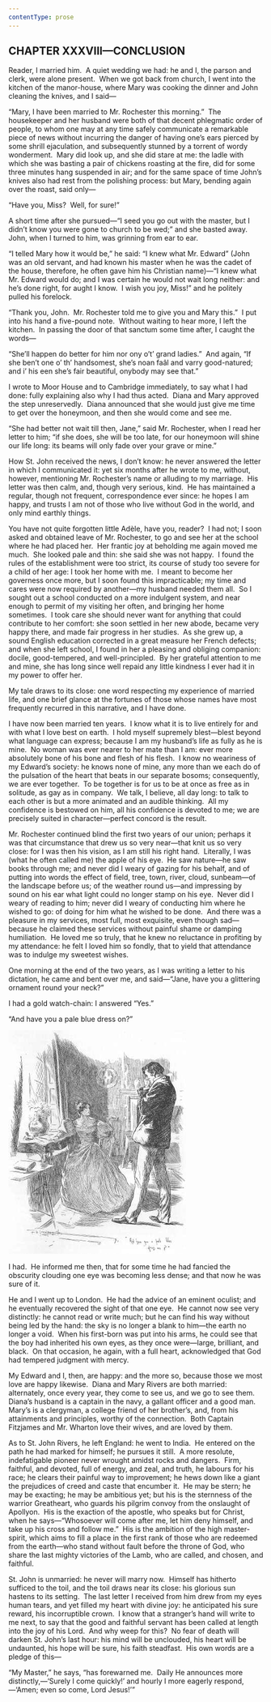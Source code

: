 ```yaml
---
contentType: prose
---
```


<section>

# CHAPTER XXXVIII—CONCLUSION

Reader, I married him.  A quiet wedding we had: he and I, the parson and clerk, were alone present.  When we got back from church, I went into the kitchen of the manor-house, where Mary was cooking the dinner and John cleaning the knives, and I said—

“Mary, I have been married to Mr. Rochester this morning.”  The housekeeper and her husband were both of that decent phlegmatic order of people, to whom one may at any time safely communicate a remarkable piece of news without incurring the danger of having one’s ears pierced by some shrill ejaculation, and subsequently stunned by a torrent of wordy wonderment.  Mary did look up, and she did stare at me: the ladle with which she was basting a pair of chickens roasting at the fire, did for some three minutes hang suspended in air; and for the same space of time John’s knives also had rest from the polishing process: but Mary, bending again over the roast, said only—

“Have you, Miss?  Well, for sure!”

A short time after she pursued—“I seed you go out with the master, but I didn’t know you were gone to church to be wed;” and she basted away.  John, when I turned to him, was grinning from ear to ear.

“I telled Mary how it would be,” he said: “I knew what Mr. Edward” (John was an old servant, and had known his master when he was the cadet of the house, therefore, he often gave him his Christian name)—“I knew what Mr. Edward would do; and I was certain he would not wait long neither: and he’s done right, for aught I know.  I wish you joy, Miss!” and he politely pulled his forelock.

“Thank you, John.  Mr. Rochester told me to give you and Mary this.”  I put into his hand a five-pound note.  Without waiting to hear more, I left the kitchen.  In passing the door of that sanctum some time after, I caught the words—

“She’ll happen do better for him nor ony o’t’ grand ladies.”  And again, “If she ben’t one o’ th’ handsomest, she’s noan faâl and varry good-natured; and i’ his een she’s fair beautiful, onybody may see that.”

I wrote to Moor House and to Cambridge immediately, to say what I had done: fully explaining also why I had thus acted.  Diana and Mary approved the step unreservedly.  Diana announced that she would just give me time to get over the honeymoon, and then she would come and see me.

“She had better not wait till then, Jane,” said Mr. Rochester, when I read her letter to him; “if she does, she will be too late, for our honeymoon will shine our life long: its beams will only fade over your grave or mine.”

How St. John received the news, I don’t know: he never answered the letter in which I communicated it: yet six months after he wrote to me, without, however, mentioning Mr. Rochester’s name or alluding to my marriage.  His letter was then calm, and, though very serious, kind.  He has maintained a regular, though not frequent, correspondence ever since: he hopes I am happy, and trusts I am not of those who live without God in the world, and only mind earthly things.

You have not quite forgotten little Adèle, have you, reader?  I had not; I soon asked and obtained leave of Mr. Rochester, to go and see her at the school where he had placed her.  Her frantic joy at beholding me again moved me much.  She looked pale and thin: she said she was not happy.  I found the rules of the establishment were too strict, its course of study too severe for a child of her age: I took her home with me.  I meant to become her governess once more, but I soon found this impracticable; my time and cares were now required by another—my husband needed them all.  So I sought out a school conducted on a more indulgent system, and near enough to permit of my visiting her often, and bringing her home sometimes.  I took care she should never want for anything that could contribute to her comfort: she soon settled in her new abode, became very happy there, and made fair progress in her studies.  As she grew up, a sound English education corrected in a great measure her French defects; and when she left school, I found in her a pleasing and obliging companion: docile, good-tempered, and well-principled.  By her grateful attention to me and mine, she has long since well repaid any little kindness I ever had it in my power to offer her.

My tale draws to its close: one word respecting my experience of married life, and one brief glance at the fortunes of those whose names have most frequently recurred in this narrative, and I have done.

I have now been married ten years.  I know what it is to live entirely for and with what I love best on earth.  I hold myself supremely blest—blest beyond what language can express; because I am my husband’s life as fully as he is mine.  No woman was ever nearer to her mate than I am: ever more absolutely bone of his bone and flesh of his flesh.  I know no weariness of my Edward’s society: he knows none of mine, any more than we each do of the pulsation of the heart that beats in our separate bosoms; consequently, we are ever together.  To be together is for us to be at once as free as in solitude, as gay as in company.  We talk, I believe, all day long: to talk to each other is but a more animated and an audible thinking.  All my confidence is bestowed on him, all his confidence is devoted to me; we are precisely suited in character—perfect concord is the result.

Mr. Rochester continued blind the first two years of our union; perhaps it was that circumstance that drew us so very near—that knit us so very close: for I was then his vision, as I am still his right hand.  Literally, I was (what he often called me) the apple of his eye.  He saw nature—he saw books through me; and never did I weary of gazing for his behalf, and of putting into words the effect of field, tree, town, river, cloud, sunbeam—of the landscape before us; of the weather round us—and impressing by sound on his ear what light could no longer stamp on his eye.  Never did I weary of reading to him; never did I weary of conducting him where he wished to go: of doing for him what he wished to be done.  And there was a pleasure in my services, most full, most exquisite, even though sad—because he claimed these services without painful shame or damping humiliation.  He loved me so truly, that he knew no reluctance in profiting by my attendance: he felt I loved him so fondly, that to yield that attendance was to indulge my sweetest wishes.

One morning at the end of the two years, as I was writing a letter to his dictation, he came and bent over me, and said—“Jane, have you a glittering ornament round your neck?”

I had a gold watch-chain: I answered “Yes.”

“And have you a pale blue dress on?”

[![And have you a pale blue dress on?](./resources/p435s.jpg)](images/p435b.jpg)

I had.  He informed me then, that for some time he had fancied the obscurity clouding one eye was becoming less dense; and that now he was sure of it.

He and I went up to London.  He had the advice of an eminent oculist; and he eventually recovered the sight of that one eye.  He cannot now see very distinctly: he cannot read or write much; but he can find his way without being led by the hand: the sky is no longer a blank to him—the earth no longer a void.  When his first-born was put into his arms, he could see that the boy had inherited his own eyes, as they once were—large, brilliant, and black.  On that occasion, he again, with a full heart, acknowledged that God had tempered judgment with mercy.

My Edward and I, then, are happy: and the more so, because those we most love are happy likewise.  Diana and Mary Rivers are both married: alternately, once every year, they come to see us, and we go to see them.  Diana’s husband is a captain in the navy, a gallant officer and a good man.  Mary’s is a clergyman, a college friend of her brother’s, and, from his attainments and principles, worthy of the connection.  Both Captain Fitzjames and Mr. Wharton love their wives, and are loved by them.

As to St. John Rivers, he left England: he went to India.  He entered on the path he had marked for himself; he pursues it still.  A more resolute, indefatigable pioneer never wrought amidst rocks and dangers.  Firm, faithful, and devoted, full of energy, and zeal, and truth, he labours for his race; he clears their painful way to improvement; he hews down like a giant the prejudices of creed and caste that encumber it.  He may be stern; he may be exacting; he may be ambitious yet; but his is the sternness of the warrior Greatheart, who guards his pilgrim convoy from the onslaught of Apollyon.  His is the exaction of the apostle, who speaks but for Christ, when he says—“Whosoever will come after me, let him deny himself, and take up his cross and follow me.”  His is the ambition of the high master-spirit, which aims to fill a place in the first rank of those who are redeemed from the earth—who stand without fault before the throne of God, who share the last mighty victories of the Lamb, who are called, and chosen, and faithful.

St. John is unmarried: he never will marry now.  Himself has hitherto sufficed to the toil, and the toil draws near its close: his glorious sun hastens to its setting.  The last letter I received from him drew from my eyes human tears, and yet filled my heart with divine joy: he anticipated his sure reward, his incorruptible crown.  I know that a stranger’s hand will write to me next, to say that the good and faithful servant has been called at length into the joy of his Lord.  And why weep for this?  No fear of death will darken St. John’s last hour: his mind will be unclouded, his heart will be undaunted, his hope will be sure, his faith steadfast.  His own words are a pledge of this—

“My Master,” he says, “has forewarned me.  Daily He announces more distinctly,—‘Surely I come quickly!’ and hourly I more eagerly respond,—‘Amen; even so come, Lord Jesus!’”

</section>
